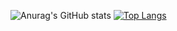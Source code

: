 ![Anurag's GitHub stats](https://github-readme-stats.vercel.app/api?username=Syunprograming1&count_private=true)
[![Top Langs](https://github-readme-stats.vercel.app/api/top-langs/?username=Syunprograming1&top-langs_private=true&layout=compact)](https://github.com/Syunprograming1/github-readme-stats)
